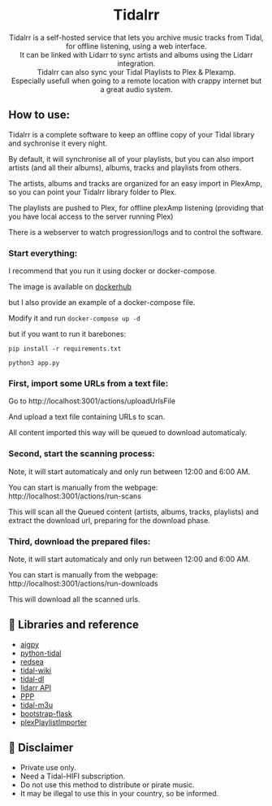 <div align="center">
  <h1>Tidalrr</h1>
</div>
<p align="center">
  Tidalrr is a self-hosted service that lets you archive music tracks from Tidal, for offline listening, using a web interface.<br/>
  It can be linked with Lidarr to sync artists and albums using the Lidarr integration.<br/>
  Tidalrr can also sync your Tidal Playlists to Plex & Plexamp.<br/>
  Especially usefull when going to a remote location with crappy internet but a great audio system.
</p>

## How to use:
Tidalrr is a complete software to keep an offline copy of your Tidal library and sychronise it every night.

By default, it will synchronise all of your playlists, but you can also import artists (and all their albums), albums, tracks and playlists from others.

The artists, albums and tracks are organized for an easy import in PlexAmp, so you can point your Tidalrr library folder to Plex.

The playlists are pushed to Plex, for offline plexAmp listening (providing that you have local access to the server running Plex)

There is a webserver to watch progression/logs and to control the software.

### Start everything:
I recommend that you run it using docker or docker-compose.

The image is available on [dockerhub](https://hub.docker.com/r/jacobroyquebec/tidalrr)

but I also provide an example of a docker-compose file.

Modify it and run `docker-compose up -d`

but if you want to run it barebones:

`pip install -r requirements.txt`

`python3 app.py` 

### First, import some URLs from a text file:
Go to http://localhost:3001/actions/uploadUrlsFile

And upload a text file containing URLs to scan.

All content imported this way will be queued to download automaticaly.


### Second, start the scanning process:
Note, it will start automaticaly and only run between 12:00 and 6:00 AM.

You can start is manually from the webpage: http://localhost:3001/actions/run-scans

This will scan all the Queued content (artists, albums, tracks, playlists) and extract the download url, preparing for the download phase.


### Third, download the prepared files:
Note, it will start automaticaly and only run between 12:00 and 6:00 AM.

You can start is manually from the webpage: http://localhost:3001/actions/run-downloads

This will download all the scanned urls.


## 🎨 Libraries and reference

- [aigpy](https://github.com/yaronzz/AIGPY)
- [python-tidal](https://github.com/tamland/python-tidal)
- [redsea](https://github.com/redsudo/RedSea)
- [tidal-wiki](https://github.com/Fokka-Engineering/TIDAL/wiki)
- [tidal-dl](https://github.com/yaronzz/Tidal-Media-Downloader)
- [lidarr API](https://lidarr.audio/docs/api/#/)
- [PPP](https://github.com/XDGFX/PPP)
- [tidal-m3u](https://github.com/jocap/tidal-m3u/blob/master/m3u.py)
- [bootstrap-flask](https://github.com/helloflask/bootstrap-flask)
- [plexPlaylistImporter](https://github.com/willowmck/plexPlaylistImporter)

## 📜 Disclaimer
- Private use only.
- Need a Tidal-HIFI subscription. 
- Do not use this method to distribute or pirate music.
- It may be illegal to use this in your country, so be informed.

